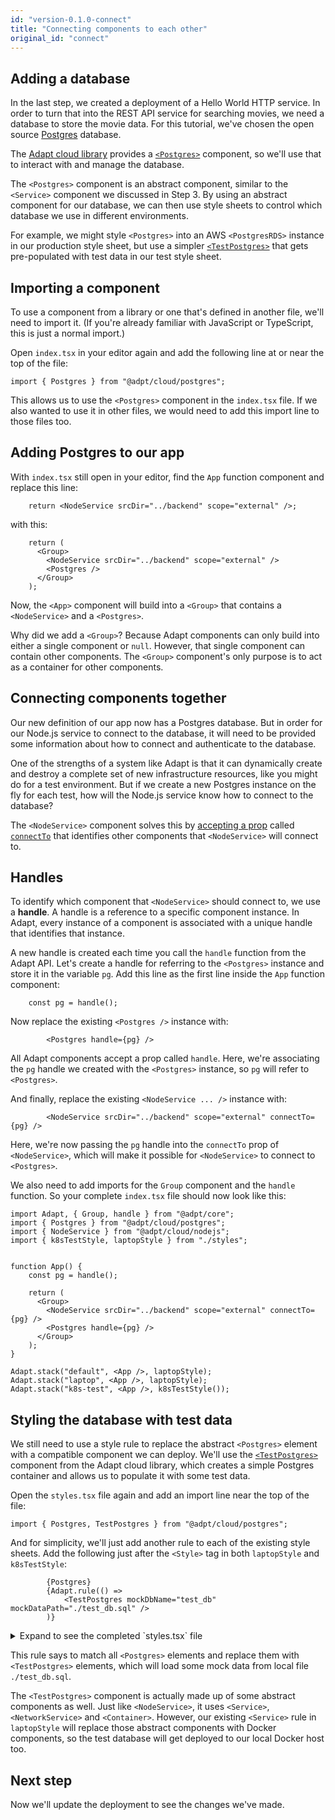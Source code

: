 ```yaml
---
id: "version-0.1.0-connect"
title: "Connecting components to each other"
original_id: "connect"
---
```


<!-- DOCTOC SKIP -->

## Adding a database

In the last step, we created a deployment of a Hello World HTTP service.
In order to turn that into the REST API service for searching movies, we need a database to store the movie data.
For this tutorial, we've chosen the open source [Postgres](https://www.postgresql.org/) database.

The [Adapt cloud library](../api/cloud/index.md) provides a [`<Postgres>`](../api/cloud/cloud.postgres.postgres.md) component, so we'll use that to interact with and manage the database.

The `<Postgres>` component is an abstract component, similar to the `<Service>` component we discussed in Step 3.
By using an abstract component for our database, we can then use style sheets to control which database we use in different environments.

For example, we might style `<Postgres>` into an AWS `<PostgresRDS>` instance in our production style sheet, but use a simpler [`<TestPostgres>`](../api/cloud/cloud.postgres.testpostgres.md) that gets pre-populated with test data in our test style sheet.

## Importing a component

To use a component from a library or one that's defined in another file, we'll need to import it.
(If you're already familiar with JavaScript or TypeScript, this is just a normal import.)

Open `index.tsx` in your editor again and add the following line at or near the top of the file:

```tsx
import { Postgres } from "@adpt/cloud/postgres";
```

This allows us to use the `<Postgres>` component in the `index.tsx` file.
If we also wanted to use it in other files, we would need to add this import line to those files too.

## Adding Postgres to our app

With `index.tsx` still open in your editor, find the `App` function component and replace this line:

```tsx
    return <NodeService srcDir="../backend" scope="external" />;
```

with this:

```tsx
    return (
      <Group>
        <NodeService srcDir="../backend" scope="external" />
        <Postgres />
      </Group>
    );
```

Now, the `<App>` component will build into a `<Group>` that contains a `<NodeService>` and a `<Postgres>`.

Why did we add a `<Group>`?
Because Adapt components can only build into either a single component or `null`.
However, that single component can contain other components.
The `<Group>` component's only purpose is to act as a container for other components.

## Connecting components together

Our new definition of our app now has a Postgres database.
But in order for our Node.js service to connect to the database, it will need to be provided some information about how to connect and authenticate to the database.

One of the strengths of a system like Adapt is that it can dynamically create and destroy a complete set of new infrastructure resources, like you might do for a test environment.
But if we create a new Postgres instance on the fly for each test, how will the Node.js service know how to connect to the database?

The `<NodeService>` component solves this by [accepting a prop](../api/cloud/cloud.nodejs.nodeserviceprops) called [`connectTo`](../api/cloud/cloud.nodejs.nodeserviceprops.connectto) that identifies other components that `<NodeService>` will connect to.

## Handles

To identify which component that `<NodeService>` should connect to, we use a **handle**.
A handle is a reference to a specific component instance.
In Adapt, every instance of a component is associated with a unique handle that identifies that instance.

A new handle is created each time you call the `handle` function from the Adapt API.
Let's create a handle for referring to the `<Postgres>` instance and store it in the variable `pg`.
Add this line as the first line inside the `App` function component:

```tsx
    const pg = handle();
```

Now replace the existing `<Postgres />` instance with:

```tsx
        <Postgres handle={pg} />
```

All Adapt components accept a prop called `handle`.
Here, we're associating the `pg` handle we created with the `<Postgres>` instance, so `pg` will refer to `<Postgres>`.

And finally, replace the existing `<NodeService ... />` instance with:

```tsx
        <NodeService srcDir="../backend" scope="external" connectTo={pg} />
```

Here, we're now passing the `pg` handle into the `connectTo` prop of `<NodeService>`, which will make it possible for `<NodeService>` to connect to `<Postgres>`.

We also need to add imports for the `Group` component and the `handle` function.
So your complete `index.tsx` file should now look like this:
<!-- doctest file-replace { file: "index.tsx" } -->

```tsx
import Adapt, { Group, handle } from "@adpt/core";
import { Postgres } from "@adpt/cloud/postgres";
import { NodeService } from "@adpt/cloud/nodejs";
import { k8sTestStyle, laptopStyle } from "./styles";


function App() {
    const pg = handle();

    return (
      <Group>
        <NodeService srcDir="../backend" scope="external" connectTo={pg} />
        <Postgres handle={pg} />
      </Group>
    );
}

Adapt.stack("default", <App />, laptopStyle);
Adapt.stack("laptop", <App />, laptopStyle);
Adapt.stack("k8s-test", <App />, k8sTestStyle());
```

## Styling the database with test data

We still need to use a style rule to replace the abstract `<Postgres>` element with a compatible component we can deploy.
We'll use the [`<TestPostgres>`](../api/cloud/cloud.postgres.testpostgres.md) component from the Adapt cloud library, which creates a simple Postgres container and allows us to populate it with some test data.

Open the `styles.tsx` file again and add an import line near the top of the file:

```tsx
import { Postgres, TestPostgres } from "@adpt/cloud/postgres";
```

And for simplicity, we'll just add another rule to each of the existing style sheets.
Add the following just after the `<Style>` tag in both `laptopStyle` and `k8sTestStyle`:

```tsx
        {Postgres}
        {Adapt.rule(() =>
            <TestPostgres mockDbName="test_db" mockDataPath="./test_db.sql" />
        )}
```

<details>
<summary>Expand to see the completed `styles.tsx` file</summary>

<!-- doctest file-replace { file: "styles.tsx" } -->

```tsx
import Adapt, { Style } from "@adpt/core";

import { Service } from "@adpt/cloud";
import { ServiceContainerSet } from "@adpt/cloud/docker";
import { makeClusterInfo, ServiceDeployment } from "@adpt/cloud/k8s";
import { Postgres, TestPostgres } from "@adpt/cloud/postgres";


export async function clusterInfo() {
    return makeClusterInfo({ registryUrl: process.env.KUBE_DOCKER_REPO || undefined });
}

/*
 * Laptop testing style - deploys to local Docker instance
 */
export const laptopStyle =
    <Style>
        {Postgres}
        {Adapt.rule(() =>
            <TestPostgres mockDbName="test_db" mockDataPath="./test_db.sql" />
        )}

        {Service}
        {Adapt.rule(({ handle, ...remainingProps }) =>
            <ServiceContainerSet dockerHost={process.env.DOCKER_HOST} {...remainingProps} />)}
    </Style>;

/*
 * Kubernetes testing style
 */
export async function k8sTestStyle() {
    const info = await clusterInfo();
    return (
        <Style>
            {Postgres}
            {Adapt.rule(() =>
                <TestPostgres mockDbName="test_db" mockDataPath="./test_db.sql" />
            )}

            {Service}
            {Adapt.rule((matchedProps) => {
                const { handle, ...remainingProps } = matchedProps;
                return <ServiceDeployment config={info} {...remainingProps} />;
            })}
        </Style>
    );
}
```

</details>

This rule says to match all `<Postgres>` elements and replace them with `<TestPostgres>` elements, which will load some mock data from local file `./test_db.sql`.

The `<TestPostgres>` component is actually made up of some abstract components as well.
Just like `<NodeService>`, it uses `<Service>`, `<NetworkService>` and `<Container>`.
However, our existing `<Service>` rule in `laptopStyle` will replace those abstract components with Docker components, so the test database will get deployed to our local Docker host too.

## Next step

Now we'll update the deployment to see the changes we've made.
